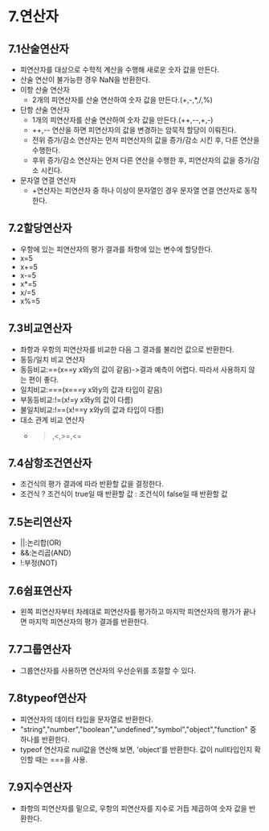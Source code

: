 # 7.연산자

## 7.1산술연산자
- 피연산자를 대상으로 수학적 계산을 수행해 새로운 숫자 값을 만든다.
- 산술 연산이 불가능한 경우 NaN을 반환한다.
- 이항 산술 연산자
  - 2개의 피연산자를 산술 연산하여 숫자 값을 만든다.(+,-,*,/,%)
- 단항 산술 연산자
  - 1개의 피연산자를 산술 연산하여 숫자 값을 만든다.(++,--,+,-)
  - ++,-- 연산을 하면 피연산자의 값을 변경하는 암묵적 할당이 이뤄진다.
  - 전위 증가/감소 연산자는 먼저 피연산자의 값을 증가/감소 시킨 후, 다른 연산을 수행한다.
  - 후위 증가/감소 연산자는 먼저 다른 연산을 수행한 후, 피연산자의 값을 증가/감소 시킨다.
- 문자열 연결 연산자
  - +연산자는 피연산자 중 하나 이상이 문자열인 경우 문자열 연결 연산자로 동작한다.

## 7.2할당연산자
- 우항에 있는 피연산자의 평가 결과를 좌항에 있는 변수에 할당한다.
- x=5
- x+=5
- x-=5
- x*=5
- x/=5
- x%=5

## 7.3비교연산자
- 좌항과 우항의 피연산자를 비교한 다음 그 결과를 불리언 값으로 반환한다.
- 동등/일치 비교 연산자
- 동등비교:==(x==y x와y의 값이 같음)->결과 예측이 어렵다. 따라서 사용하지 않는 편이 좋다.
- 일치비교:===(x===y x와y의 값과 타입이 같음)
- 부동등비교:!=(x!=y x와y의 값이 다름)
- 불일치비교:!==(x!==y x와y의 값과 타입이 다름)
- 대소 관계 비교 연산자
  - >,<,>=,<=

## 7.4삼항조건연산자
- 조건식의 평가 결과에 따라 반환할 값을 결정한다.
- 조건식 ? 조건식이 true일 때 반환할 값 : 조건식이 false일 때 반환할 값

## 7.5논리연산자
- ||:논리합(OR)
- &&:논리곱(AND)
- !:부정(NOT)

## 7.6쉼표연산자
- 왼쪽 피연산자부터 차례대로 피연산자를 평가하고 마지막 피연산자의 평가가 끝나면 마지막 피연산자의 평가 결과를 반환한다.

## 7.7그룹연산자
- 그룹연산자를 사용하면 연산자의 우선순위를 조절할 수 있다.

## 7.8typeof연산자
- 피연산자의 데이터 타입을 문자열로 반환한다.
- "string","number","boolean","undefined","symbol","object","function" 중 하나를 반환한다.
- typeof 연산자로 null값을 연산해 보면, 'object'를 반환한다. 값이 null타입인지 확인할 때는 ===을 사용.

## 7.9지수연산자
- 좌항의 피연산자를 밑으로, 우항의 피연산자를 지수로 거듭 제곱하여 숫자 값을 반환한다.
